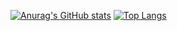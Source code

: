 [![Anurag's GitHub stats](https://github-readme-stats.vercel.app/api?username=Koomaxx86&include_all_commits)](https://github.com/anuraghazra/github-readme-stats)
[![Top Langs](https://github-readme-stats.vercel.app/api/top-langs/?username=Koomaxx86)](https://github.com/anuraghazra/github-readme-stats)
